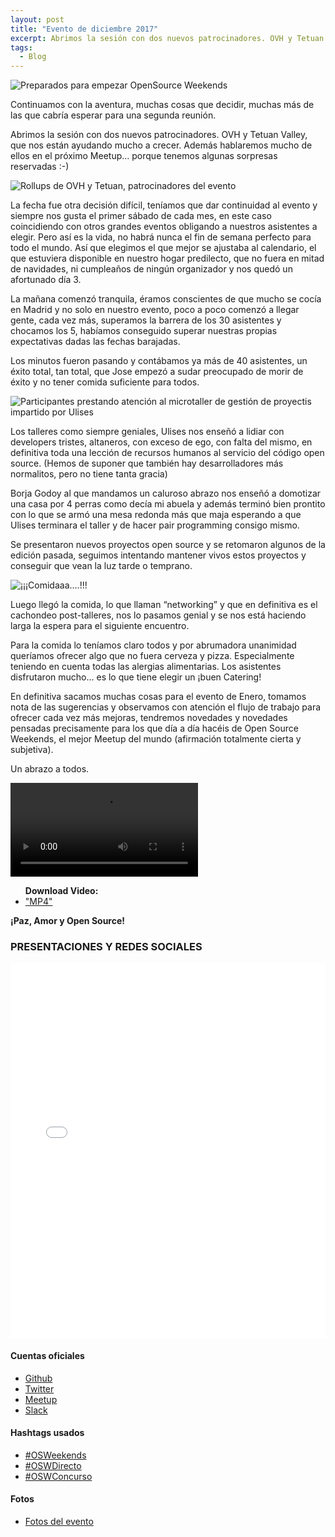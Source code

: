 ```yaml
---
layout: post
title: "Evento de diciembre 2017"
excerpt: Abrimos la sesión con dos nuevos patrocinadores. OVH y Tetuan Valley, que nos están ayudando mucho a crecer. Además hablaremos mucho de ellos en el próximo Meetup… porque tenemos algunas sorpresas reservadas :-)
tags: 
  - Blog
---
```


<img class="post--masthead" src="https://a248.e.akamai.net/secure.meetupstatic.com/photos/event/b/d/3/a/highres_456588442.jpeg" alt="Preparados para empezar OpenSource Weekends">

Continuamos con la aventura, muchas cosas que decidir, muchas más de las que cabría esperar para una segunda reunión.

Abrimos la sesión con dos nuevos patrocinadores. OVH y Tetuan Valley, que nos están ayudando mucho a crecer. Además hablaremos mucho de ellos en el próximo Meetup… porque tenemos algunas sorpresas reservadas :-)

<img class="post--masthead" src="https://a248.e.akamai.net/secure.meetupstatic.com/photos/event/b/d/3/1/highres_456588433.jpeg" alt="Rollups de OVH y Tetuan, patrocinadores del evento">

La fecha fue otra decisión difícil, teníamos que dar continuidad al evento y siempre nos gusta el primer sábado de cada mes, en este caso coincidiendo con otros grandes eventos obligando a nuestros asistentes a  elegir. Pero así es la vida, no habrá nunca el fin de semana perfecto para todo el mundo. Así que elegimos el que mejor se ajustaba al calendario, el que estuviera disponible en nuestro hogar predilecto, que no fuera en mitad de navidades, ni cumpleaños de ningún organizador y nos quedó un afortunado día 3.

La mañana comenzó tranquila, éramos conscientes de que mucho se cocía en Madrid y no solo en nuestro evento, poco a poco comenzó a llegar gente, cada vez más, superamos la barrera de los 30 asistentes y chocamos los 5, habíamos conseguido superar nuestras propias expectativas dadas las fechas barajadas.

Los minutos fueron pasando y contábamos ya más de 40 asistentes, un éxito total, tan total, que Jose empezó a sudar preocupado de morir de éxito y no tener comida suficiente para todos.

<img class="post--masthead" src="https://a248.e.akamai.net/secure.meetupstatic.com/photos/event/b/d/2/c/highres_456588428.jpeg" alt="Participantes prestando atención al microtaller de gestión de proyectis impartido por Ulises">

Los talleres como siempre geniales, Ulises nos enseñó a lidiar con developers tristes, altaneros, con exceso de ego, con falta del mismo, en definitiva toda una lección de recursos humanos al servicio del código open source. (Hemos de suponer que también hay desarrolladores más normalitos, pero no tiene tanta gracia)



Borja Godoy al que mandamos un caluroso abrazo nos enseñó a domotizar una casa por 4 perras como decía mi abuela y además terminó bien prontito con lo que se armó una mesa redonda más que maja esperando a que Ulises terminara el taller y de hacer pair programming consigo mismo.

Se presentaron nuevos proyectos open source y se retomaron algunos de la edición pasada, seguimos intentando mantener vivos estos proyectos y conseguir que vean la luz tarde o temprano.

<img class="post--masthead" src="https://a248.e.akamai.net/secure.meetupstatic.com/photos/event/b/d/7/1/highres_456588497.jpeg" alt="¡¡¡Comidaaa....!!!">
<!-- <img class="post--masthead" src="https://a248.e.akamai.net/secure.meetupstatic.com/photos/event/b/d/6/9/highres_456588489.jpeg" alt="¡¡¡Comidaaa....!!!"> -->

Luego llegó la comida, lo que llaman “networking” y que en definitiva es el cachondeo post-talleres, nos lo pasamos genial y se nos está haciendo larga la espera para el siguiente encuentro.

Para la comida lo teníamos claro todos y por abrumadora unanimidad queríamos ofrecer algo que no fuera cerveza y pizza. Especialmente teniendo en cuenta todas las alergias alimentarias. Los asistentes disfrutaron mucho… es lo que tiene elegir un ¡buen Catering!

En definitiva sacamos muchas cosas para el evento de Enero, tomamos nota de las sugerencias y observamos con atención el flujo de trabajo para ofrecer cada vez más mejoras, tendremos novedades y novedades pensadas precisamente para los que día a día hacéis de Open Source Weekends, el mejor Meetup del mundo (afirmación totalmente cierta y subjetiva).

Un abrazo a todos.

<!-- first try HTML5 playback: if serving as XML, expand `controls` to `controls="controls"` and autoplay likewise -->
<!-- warning: playback does not work on iOS3 if you include the poster attribute! fixed in iOS4.0 -->
<video class="post--masthead" controls>
	<!-- MP4 must be first for iPad! -->
	<source src="/video/OSW_02.mp4" type="video/mp4">
</video>
<!-- you *must* offer a download link as they may be able to play the file locally. -->
<ul><strong>Download Video:</strong>
	<li><a href="/video/OSW_02.mp4">"MP4"</a></li>
</ul>

**¡Paz, Amor y Open Source!**

### PRESENTACIONES Y REDES SOCIALES

<iframe src="//slides.com/ulisesgascon/osweekends-dic-2016/embed" width="100%" height="600" scrolling="no" frameborder="0" webkitallowfullscreen mozallowfullscreen allowfullscreen></iframe>

#### Cuentas oficiales

+ <a class="link" href="https://github.com/OSWeekends" target="_blank">Github</a>
+ <a class="link" href="https://twitter.com/os_weekends" target="_blank">Twitter</a>
+ <a class="link" href="https://www.meetup.com/Open-Source-Weekends/" target="_blank">Meetup</a>
+ <a class="link" href="https://invitations-osweekends.herokuapp.com/" target="_blank">Slack</a>


#### Hashtags usados

+ <a href="https://twitter.com/search?f=tweets&vertical=default&q=%23OSWeekends&src=typd" class="link" target="_blank">#OSWeekends</a>
+ <a href="https://twitter.com/search?q=%23OSWDirecto&src=typd" class="link" target="_blank">#OSWDirecto</a>
+ <a href="https://twitter.com/search?q=%23OSWConcurso&src=typd" class="link" target="_blank">#OSWConcurso</a>

#### Fotos

+ <a class="link" href="https://www.meetup.com/Open-Source-Weekends/photos/all_photos/?photoAlbumId=27462581" target="_blank">Fotos del evento</a>










